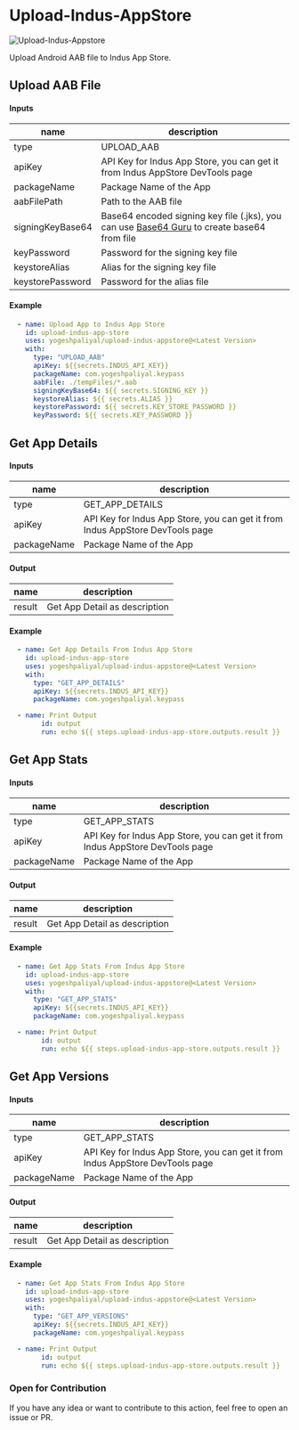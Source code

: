 # Upload-Indus-AppStore

![Upload-Indus-Appstore](https://github.com/yogeshpaliyal/upload-indus-appstore/assets/9381846/3cd8c2f6-4aa8-4f17-a28e-4af7e6239b84)


Upload Android AAB file to Indus App Store.


## Upload AAB File

####  Inputs

| name             | description                                                                                                                             |
|------------------|-----------------------------------------------------------------------------------------------------------------------------------------|
| type | UPLOAD_AAB |
| apiKey           | API Key for Indus App Store, you can get it from Indus AppStore DevTools page                                                           |
| packageName      | Package Name of the App                                                                                                                 |
| aabFilePath      | Path to the AAB file                                                                                                                    |
| signingKeyBase64 | Base64 encoded signing key file (.jks), you can use [Base64 Guru](https://base64.guru/converter/encode/file) to create base64 from file |
| keyPassword      | Password for the signing key file                                                                                                       |
| keystoreAlias    | Alias for the signing key file                                                                                                          |
| keystorePassword | Password for the alias file                

#### Example

```yaml
  - name: Upload App to Indus App Store
    id: upload-indus-app-store
    uses: yogeshpaliyal/upload-indus-appstore@<Latest Version>
    with:
      type: "UPLOAD_AAB"
      apiKey: ${{secrets.INDUS_API_KEY}}
      packageName: com.yogeshpaliyal.keypass
      aabFile: ./tempFiles/*.aab
      signingKeyBase64: ${{ secrets.SIGNING_KEY }}
      keystoreAlias: ${{ secrets.ALIAS }}
      keystorePassword: ${{ secrets.KEY_STORE_PASSWORD }}
      keyPassword: ${{ secrets.KEY_PASSWORD }}
```


## Get App Details

####  Inputs

| name             | description                                                                                                                             |
|------------------|-----------------------------------------------------------------------------------------------------------------------------------------|
| type | GET_APP_DETAILS |
| apiKey           | API Key for Indus App Store, you can get it from Indus AppStore DevTools page                                                           |
| packageName      | Package Name of the App                                                                                                                 |

#### Output

| name             | description                                                                                                                             |
|------------------|-----------------------------------------------------------------------------------------------------------------------------------------|
| result | Get App Detail as description | 



#### Example

```yaml
  - name: Get App Details From Indus App Store
    id: upload-indus-app-store
    uses: yogeshpaliyal/upload-indus-appstore@<Latest Version>
    with:
      type: "GET_APP_DETAILS"
      apiKey: ${{secrets.INDUS_API_KEY}}
      packageName: com.yogeshpaliyal.keypass

  - name: Print Output
        id: output
        run: echo ${{ steps.upload-indus-app-store.outputs.result }}
```


## Get App Stats

####  Inputs

| name             | description                                                                                                                             |
|------------------|-----------------------------------------------------------------------------------------------------------------------------------------|
| type | GET_APP_STATS |
| apiKey           | API Key for Indus App Store, you can get it from Indus AppStore DevTools page                                                           |
| packageName      | Package Name of the App                                                                                                                 |

#### Output

| name             | description                                                                                                                             |
|------------------|-----------------------------------------------------------------------------------------------------------------------------------------|
| result | Get App Detail as description | 



#### Example

```yaml
  - name: Get App Stats From Indus App Store
    id: upload-indus-app-store
    uses: yogeshpaliyal/upload-indus-appstore@<Latest Version>
    with:
      type: "GET_APP_STATS"
      apiKey: ${{secrets.INDUS_API_KEY}}
      packageName: com.yogeshpaliyal.keypass

  - name: Print Output
        id: output
        run: echo ${{ steps.upload-indus-app-store.outputs.result }}
```



## Get App Versions

####  Inputs

| name             | description                                                                                                                             |
|------------------|-----------------------------------------------------------------------------------------------------------------------------------------|
| type | GET_APP_STATS |
| apiKey           | API Key for Indus App Store, you can get it from Indus AppStore DevTools page                                                           |
| packageName      | Package Name of the App                                                                                                                 |

#### Output

| name             | description                                                                                                                             |
|------------------|-----------------------------------------------------------------------------------------------------------------------------------------|
| result | Get App Detail as description | 



#### Example

```yaml
  - name: Get App Stats From Indus App Store
    id: upload-indus-app-store
    uses: yogeshpaliyal/upload-indus-appstore@<Latest Version>
    with:
      type: "GET_APP_VERSIONS"
      apiKey: ${{secrets.INDUS_API_KEY}}
      packageName: com.yogeshpaliyal.keypass

  - name: Print Output
        id: output
        run: echo ${{ steps.upload-indus-app-store.outputs.result }}
```



### Open for Contribution

If you have any idea or want to contribute to this action, feel free to open an issue or PR.






